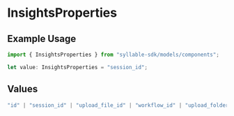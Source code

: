 # InsightsProperties

## Example Usage

```typescript
import { InsightsProperties } from "syllable-sdk/models/components";

let value: InsightsProperties = "session_id";
```

## Values

```typescript
"id" | "session_id" | "upload_file_id" | "workflow_id" | "upload_folder_id" | "insight_key" | "insight_tool_id"
```